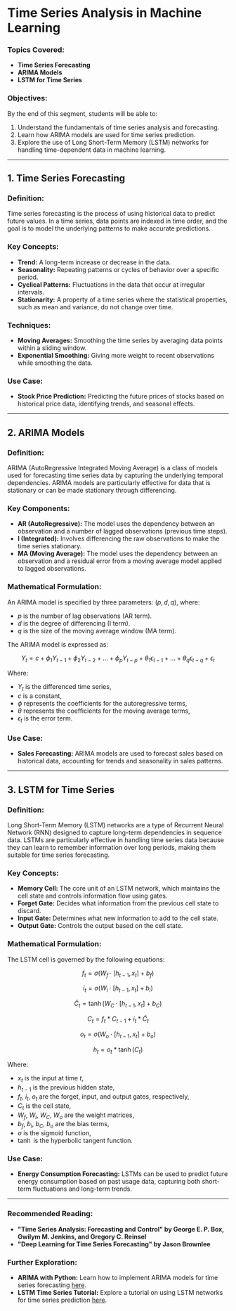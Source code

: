 # Time Series Analysis in Machine Learning


### Topics Covered:
- **Time Series Forecasting**
- **ARIMA Models**
- **LSTM for Time Series**

### Objectives:
By the end of this segment, students will be able to:
1. Understand the fundamentals of time series analysis and forecasting.
2. Learn how ARIMA models are used for time series prediction.
3. Explore the use of Long Short-Term Memory (LSTM) networks for handling time-dependent data in machine learning.

---

## 1. Time Series Forecasting

### Definition:
Time series forecasting is the process of using historical data to predict future values. In a time series, data points are indexed in time order, and the goal is to model the underlying patterns to make accurate predictions.

### Key Concepts:
- **Trend:** A long-term increase or decrease in the data.
- **Seasonality:** Repeating patterns or cycles of behavior over a specific period.
- **Cyclical Patterns:** Fluctuations in the data that occur at irregular intervals.
- **Stationarity:** A property of a time series where the statistical properties, such as mean and variance, do not change over time.

### Techniques:
- **Moving Averages:** Smoothing the time series by averaging data points within a sliding window.
- **Exponential Smoothing:** Giving more weight to recent observations while smoothing the data.

### Use Case:
- **Stock Price Prediction:** Predicting the future prices of stocks based on historical price data, identifying trends, and seasonal effects.

---

## 2. ARIMA Models

### Definition:
ARIMA (AutoRegressive Integrated Moving Average) is a class of models used for forecasting time series data by capturing the underlying temporal dependencies. ARIMA models are particularly effective for data that is stationary or can be made stationary through differencing.

### Key Components:
- **AR (AutoRegressive):** The model uses the dependency between an observation and a number of lagged observations (previous time steps).
- **I (Integrated):** Involves differencing the raw observations to make the time series stationary.
- **MA (Moving Average):** The model uses the dependency between an observation and a residual error from a moving average model applied to lagged observations.

### Mathematical Formulation:
An ARIMA model is specified by three parameters: $(p, d, q)$, where:
- $p$ is the number of lag observations (AR term).
- $d$ is the degree of differencing (I term).
- $q$ is the size of the moving average window (MA term).

The ARIMA model is expressed as:

$$ Y_t = c + \phi_1 Y_{t-1} + \phi_2 Y_{t-2} + \dots + \phi_p Y_{t-p} + \theta_1 \epsilon_{t-1} + \dots + \theta_q \epsilon_{t-q} + \epsilon_t $$

Where:
- $Y_t$ is the differenced time series,
- $c$ is a constant,
- $\phi$ represents the coefficients for the autoregressive terms,
- $\theta$ represents the coefficients for the moving average terms,
- $\epsilon_t$ is the error term.

### Use Case:
- **Sales Forecasting:** ARIMA models are used to forecast sales based on historical data, accounting for trends and seasonality in sales patterns.

---

## 3. LSTM for Time Series

### Definition:
Long Short-Term Memory (LSTM) networks are a type of Recurrent Neural Network (RNN) designed to capture long-term dependencies in sequence data. LSTMs are particularly effective in handling time series data because they can learn to remember information over long periods, making them suitable for time series forecasting.

### Key Concepts:
- **Memory Cell:** The core unit of an LSTM network, which maintains the cell state and controls information flow using gates.
- **Forget Gate:** Decides what information from the previous cell state to discard.
- **Input Gate:** Determines what new information to add to the cell state.
- **Output Gate:** Controls the output based on the cell state.

### Mathematical Formulation:
The LSTM cell is governed by the following equations:

$$ f_t = \sigma(W_f \cdot [h_{t-1}, x_t] + b_f) $$

$$ i_t = \sigma(W_i \cdot [h_{t-1}, x_t] + b_i) $$

$$ \tilde{C}_t = \tanh(W_C \cdot [h_{t-1}, x_t] + b_C) $$

$$ C_t = f_t * C_{t-1} + i_t * \tilde{C}_t $$

$$ o_t = \sigma(W_o \cdot [h_{t-1}, x_t] + b_o) $$

$$ h_t = o_t * \tanh(C_t) $$

Where:
- $x_t$ is the input at time $t$,
- $h_{t-1}$ is the previous hidden state,
- $f_t$, $i_t$, $o_t$ are the forget, input, and output gates, respectively,
- $C_t$ is the cell state,
- $W_f$, $W_i$, $W_C$, $W_o$ are the weight matrices,
- $b_f$, $b_i$, $b_C$, $b_o$ are the bias terms,
- $\sigma$ is the sigmoid function,
- $\tanh$ is the hyperbolic tangent function.

### Use Case:
- **Energy Consumption Forecasting:** LSTMs can be used to predict future energy consumption based on past usage data, capturing both short-term fluctuations and long-term trends.

---

### Recommended Reading:
- **"Time Series Analysis: Forecasting and Control" by George E. P. Box, Gwilym M. Jenkins, and Gregory C. Reinsel**
- **"Deep Learning for Time Series Forecasting" by Jason Brownlee**

### Further Exploration:
- **ARIMA with Python:** Learn how to implement ARIMA models for time series forecasting [here](https://www.statsmodels.org/stable/index.html).
- **LSTM Time Series Tutorial:** Explore a tutorial on using LSTM networks for time series prediction [here](https://machinelearningmastery.com/time-series-prediction-lstm-recurrent-neural-networks-python-keras/).